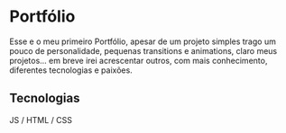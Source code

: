 <h1>Portfólio</h1>
<p>Esse e o meu primeiro Portfólio, apesar de um projeto simples trago um pouco de personalidade, pequenas transitions e animations, claro meus projetos... em breve irei acrescentar outros, com mais conhecimento, diferentes tecnologias e paixões.</p>
<h2> Tecnologias</h2>
 JS / HTML / CSS
